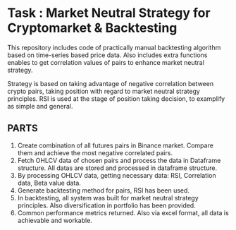 # Task : Market Neutral Strategy for Cryptomarket & Backtesting

This repository includes code of practically manual backtesting algorithm based on time-series based price data. Also includes extra functions enables to get correlation values of pairs to enhance market neutral strategy.

Strategy is based on taking advantage of negative correlation between crypto pairs, taking position with regard to market neutral strategy principles. RSI is used at the stage of position taking decision, to examplify as simple and general. 

## PARTS

1. Create combination of all futures pairs in Binance market. Compare them and achieve the most negative correlated pairs.
2. Fetch OHLCV data of chosen pairs and process the data in Dataframe structure. All datas are stored and processed in dataframe structure.
3. By processing OHLCV data, getting necessary data: RSI, Correlation data, Beta value data.
4. Generate backtesting method for pairs, RSI has been used. 
5. In backtesting, all system was built for market neutral strategy principles. Also diversification in portfolio has been provided.
6. Common performance metrics returned. Also via excel format, all data is achievable and workable.


